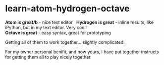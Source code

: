 # learn-atom-hydrogen-octave

**Atom is great/b** - nice text editor  
**Hydrogen is great** - inline results, like iPython, but in my text editor. Very cool!  
**Octave is great** - easy syntax, great for prototyping  

Getting all of them to work together... slightly complicated. 

For my owner personal benifit, and now yours, I have put together instructs for getting them all to play nicely together. 
